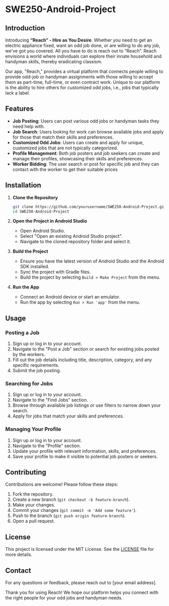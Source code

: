 # SWE250-Android-Project

## Introduction
Introducing **“Reach” - Hire as You Desire**. Whether you need to get an electric appliance fixed, want an odd job done, or are willing to do any job, we've got you covered. All you have to do is reach out to “Reach”. Reach envisions a world where individuals can explore their innate household and handyman skills, thereby eradicating classism.

Our app, "Reach," provides a virtual platform that connects people willing to provide odd-job or handyman assignments with those willing to accept them as part-time, full-time, or even contract work. Unique to our platform is the ability to hire others for customized odd jobs, i.e., jobs that typically lack a label.

## Features
- **Job Posting**: Users can post various odd jobs or handyman tasks they need help with.
- **Job Search**: Users looking for work can browse available jobs and apply for those that match their skills and preferences.
- **Customized Odd Jobs**: Users can create and apply for unique, customized jobs that are not typically categorized.
- **Profile Management**: Both job posters and job seekers can create and manage their profiles, showcasing their skills and preferences.
- **Worker Bidding**: The user search or post for specific job and they can contact with the worker to get their suitable prices


## Installation
1. **Clone the Repository**
    ```sh
    git clone https://github.com/yourusername/SWE250-Android-Project.git
    cd SWE250-Android-Project
    ```

2. **Open the Project in Android Studio**
    - Open Android Studio.
    - Select "Open an existing Android Studio project".
    - Navigate to the cloned repository folder and select it.

3. **Build the Project**
    - Ensure you have the latest version of Android Studio and the Android SDK installed.
    - Sync the project with Gradle files.
    - Build the project by selecting `Build > Make Project` from the menu.

4. **Run the App**
    - Connect an Android device or start an emulator.
    - Run the app by selecting `Run > Run 'app'` from the menu.

## Usage
### Posting a Job
1. Sign up or log in to your account.
2. Navigate to the "Post a Job" section or search for existing jobs posted by the workers.
3. Fill out the job details including title, description, category, and any specific requirements.
4. Submit the job posting.

### Searching for Jobs
1. Sign up or log in to your account.
2. Navigate to the "Find Jobs" section.
3. Browse through available job listings or use filters to narrow down your search.
4. Apply for jobs that match your skills and preferences.

### Managing Your Profile
1. Sign up or log in to your account.
2. Navigate to the "Profile" section.
3. Update your profile with relevant information, skills, and preferences.
4. Save your profile to make it visible to potential job posters or seekers.

## Contributing
Contributions are welcome! Please follow these steps:
1. Fork the repository.
2. Create a new branch (`git checkout -b feature-branch`).
3. Make your changes.
4. Commit your changes (`git commit -m 'Add some feature'`).
5. Push to the branch (`git push origin feature-branch`).
6. Open a pull request.

## License
This project is licensed under the MIT License. See the [LICENSE](LICENSE) file for more details.

## Contact
For any questions or feedback, please reach out to [your email address].

Thank you for using Reach! We hope our platform helps you connect with the right people for your odd jobs and handyman needs.
